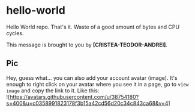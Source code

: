 # hello-world

Hello World repo. That's it. Waste of a good amount of bytes and CPU cycles.

This message is brought to you by **[CRISTEA-TEODOR-ANDREI]**.

## Pic

Hey, guess what... you can also add your account avatar (image). It's enough to right click on your avatar where you see it in a page, go to `view image` and copy the link to it.
Like this:  
![https://avatars.githubusercontent.com/u/38754180?s=400&u=c0358991823178f3b15a42cd56d20c34c843ca68&v=4]
